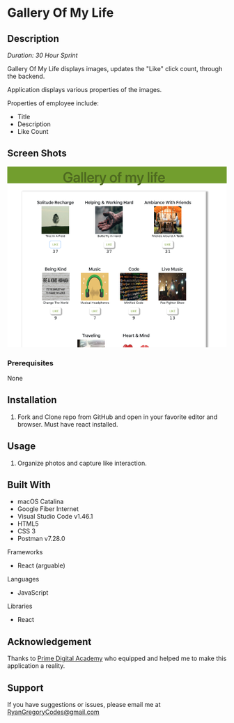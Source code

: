 # Gallery Of My Life

## Description

_Duration: 30 Hour Sprint_

Gallery Of My Life displays images, updates the "Like" click count, through the backend.

Application displays various properties of the images.

Properties of employee include:

- Title
- Description
- Like Count

<!-- The application stores the data and is displayed on the DOM. User is able to
delete each record indivigalley_ssdually by clicking a button.

If the total monthly costs of all employees is greater than \$20,000 the total is highlighted in red. -->

## Screen Shots

<img src="./public/images/gallery_ss_2.png" alt="screenShotOfApp2">

### Prerequisites

None

## Installation

1. Fork and Clone repo from GitHub and open in your favorite editor and browser. Must have react installed.

## Usage

1. Organize photos and capture like interaction.

## Built With

- macOS Catalina
- Google Fiber Internet
- Visual Studio Code v1.46.1
- HTML5
- CSS 3
- Postman v7.28.0

Frameworks

- React (arguable)

Languages

- JavaScript

Libraries

- React

## Acknowledgement

Thanks to [Prime Digital Academy](www.primeacademy.io) who equipped and helped me to make this application a reality.

## Support

If you have suggestions or issues, please email me at [RyanGregoryCodes@gmail.com](www.google.com)
